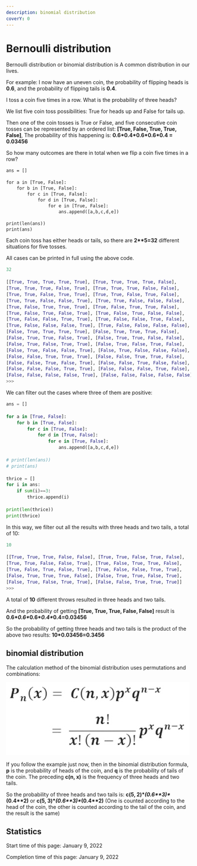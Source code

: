 ```yaml
---
description: binomial distribution
coverY: 0
---
```


# Bernoulli distribution

Bernoulli distribution or binomial distribution is A common distribution in our lives.

For example: I now have an uneven coin, the probability of flipping heads is **0.6**, and the probability of flipping tails is **0.4**.

I toss a coin five times in a row. What is the probability of three heads?

We list five coin toss possibilities: True for heads up and False for tails up.

Then one of the coin tosses is True or False, and five consecutive coin tosses can be represented by an ordered list: **\[True, False, True, True, False]**, The probability of this happening is: **0.6\*0.4\*0.6\*0.6\*0.4 = 0.03456**

So how many outcomes are there in total when we flip a coin five times in a row?

```cfscript
ans = []

for a in [True, False]:
    for b in [True, False]:
        for c in [True, False]:
            for d in [True, False]:
                for e in [True, False]:
                    ans.append([a,b,c,d,e])

print(len(ans))
print(ans)
```

Each coin toss has either heads or tails, so there are **2\*\*5=32** different situations for five tosses.

All cases can be printed in full using the above code.

```python
32

[[True, True, True, True, True], [True, True, True, True, False], 
[True, True, True, False, True], [True, True, True, False, False], 
[True, True, False, True, True], [True, True, False, True, False], 
[True, True, False, False, True], [True, True, False, False, False], 
[True, False, True, True, True], [True, False, True, True, False], 
[True, False, True, False, True], [True, False, True, False, False], 
[True, False, False, True, True], [True, False, False, True, False], 
[True, False, False, False, True], [True, False, False, False, False], 
[False, True, True, True, True], [False, True, True, True, False], 
[False, True, True, False, True], [False, True, True, False, False], 
[False, True, False, True, True], [False, True, False, True, False], 
[False, True, False, False, True], [False, True, False, False, False], 
[False, False, True, True, True], [False, False, True, True, False], 
[False, False, True, False, True], [False, False, True, False, False], 
[False, False, False, True, True], [False, False, False, True, False], 
[False, False, False, False, True], [False, False, False, False, False]]
>>> 
```

We can filter out the cases where three of them are positive:

```python
ans = []

for a in [True, False]:
    for b in [True, False]:
        for c in [True, False]:
            for d in [True, False]:
                for e in [True, False]:
                    ans.append([a,b,c,d,e])

# print(len(ans))
# print(ans)

thrice = []
for i in ans:
    if sum(i)==3:
        thrice.append(i)

print(len(thrice))
print(thrice)
```

In this way, we filter out all the results with three heads and two tails, a total of 10:

```python
10

[[True, True, True, False, False], [True, True, False, True, False], 
[True, True, False, False, True], [True, False, True, True, False], 
[True, False, True, False, True], [True, False, False, True, True], 
[False, True, True, True, False], [False, True, True, False, True], 
[False, True, False, True, True], [False, False, True, True, True]]
>>> 
```

A total of **10** different throws resulted in three heads and two tails.

And the probability of getting **\[True, True, True, False, False]** result is **0.6\***_**0.6\***_**0.6\***_**0.4\***_**0.4=0.03456**

So the probability of getting three heads and two tails is the product of the above two results: **10\*0.03456=0.3456**

## binomial distribution

The calculation method of the binomial distribution uses permutations and combinations:

![binomial distribution](<../.gitbook/assets/image (21).png>)

If you follow the example just now, then in the binomial distribution formula, **p** is the probability of heads of the coin, and **q** is the probability of tails of the coin. The preceding **c(n, x)** is the frequency of three heads and two tails.

So the probability of three heads and two tails is: **c(5, 2)\***_**(0.6\*\*3)\***_**(0.4\*\*2)** or **c(5, 3)\***_**(0.6\*\*3)\***_**(0.4\*\*2)** (One is counted according to the head of the coin, the other is counted according to the tail of the coin, and the result is the same)

## Statistics

Start time of this page: January 9, 2022

Completion time of this page: January 9, 2022
